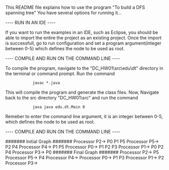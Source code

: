 
This README file explains how to use the program "To build a DFS spanning tree"
You have several options for running it...

---- RUN IN AN IDE ----

If you want to run the examples in an IDE, such as Eclipse, you should be able to import the entire the project as an existing project.
Once the import is successfull, go to run configuration and set a program argument(integer between 0-5) which defines the node to be used as root.


---- COMPILE AND RUN ON THE COMMAND LINE ----

To compile the program, navigate to the "DC_HW01\src\edu\dt" directory in the terminal or command prompt.
Run the command 

				javac *.java
				
This will compile the program and generate the class files.
Now, Navigate back to the src directory "DC_HW01\src" and run the command

				java java edu.dt.Main 0
				
Remeber to enter the command line argument, it is an integer between 0-5, which defines the node to be used as root.


---- COMPILE AND RUN ON THE COMMAND LINE ----

####### Initial Graph #######
Processor P2-> P0 P1 P5
Processor P5-> P2 P4
Processor P4-> P1 P5
Processor P0-> P1 P2 P3
Processor P1-> P0 P2 P4
Processor P3-> P0
####### Final Graph #######
Processor P2-> P5
Processor P5-> P4
Processor P4->
Processor P0-> P1 P3
Processor P1-> P2
Processor P3->
